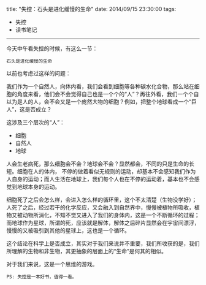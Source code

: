 title: "失控：石头是进化缓慢的生命"
date: 2014/09/15 23:30:00
tags:
- 失控
- 读书笔记

---

今天中午看失控的时候，有这么一节：

```
石头是进化缓慢的生命
```

以前也考虑过这样的问题：

我们作为一个自然人，向体内看，我们会看到细胞等各种碳水化合物，那么站在细胞的角度来看，他们会不会觉得自己也是一个个的“人”？再往外看，我们一个个自以为是人的人，会不会又是一个庞然大物的细胞？例如，把整个地球看成一个“巨人”，这是否成立？

这涉及三个层次的“人”：

- 细胞
- 自然人
- 地球

人会生老病死，那么细胞会不会？地球会不会？显然都会，不同的只是生命的长短。细胞在人的体内， 不停的做着看似无规则的运动，却基本不会感知我们作为人自身的运动；而人生活在地球上，我们每个人也在不停的运动着，基本也不会感觉到地球本身的运动。 

细胞死了之后会怎么样，会进入怎么样的循环里，这个不太清楚（生物没学好）；人死了之后，经过若干的化学反应，又会融入到自然界中，慢慢被植物所吸收，植物又被动物所消化，不知不觉又进入了我们的身体内，这是一个不断循环的过程； 而地球作为星球，所谓的死，应该就是解体，解体之后碎片显然会在宇宙间漂浮，慢慢的又被吸引到其他的星球上，这也是一个循环。

这个结论在科学上是否成立，其实对于我们来说并不重要，我们所收获的是，我们所理解的生物和非生物，其更抽象的层面上的“生命”是何其的相似。

对于我们来说，这是一个思维的游戏。

```
PS: 失控是一本好书，值得一看。
```
